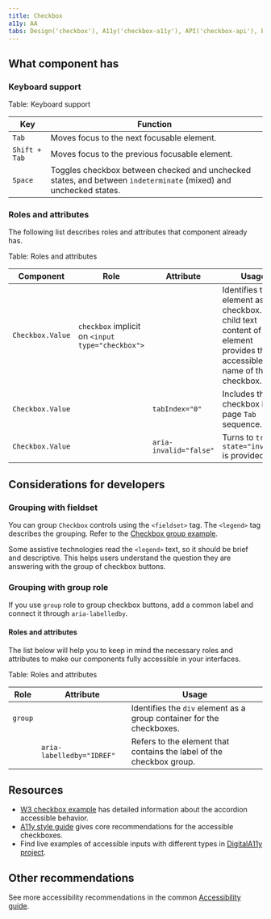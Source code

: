 ```yaml
---
title: Checkbox
a11y: AA
tabs: Design('checkbox'), A11y('checkbox-a11y'), API('checkbox-api'), Example('checkbox-code'), Changelog('checkbox-changelog')
---
```


## What component has

### Keyboard support

Table: Keyboard support

| Key           | Function                                                                                                         |
| ------------- | ---------------------------------------------------------------------------------------------------------------- |
| `Tab`         | Moves focus to the next focusable element.                                                                       |
| `Shift + Tab` | Moves focus to the previous focusable element.                                                                   |
| `Space`       | Toggles checkbox between checked and unchecked states, and between `indeterminate` (mixed) and unchecked states. |

### Roles and attributes

The following list describes roles and attributes that component already has.

Table: Roles and attributes

| Component        | Role                                             | Attribute              | Usage                                                                                                                      |
| ---------------- | ------------------------------------------------ | ---------------------- | -------------------------------------------------------------------------------------------------------------------------- |
| `Checkbox.Value` | `checkbox` implicit on `<input type="checkbox">` |                        | Identifies the element as a checkbox. The child text content of this element provides the accessible name of the checkbox. |
| `Checkbox.Value` |                                                  | `tabIndex="0"`         | Includes the checkbox in the page `Tab` sequence.                                                                          |
| `Checkbox.Value` |                                                  | `aria-invalid="false"` | Turns to `true` if `state="invalid"` is provided.                                                                          |

## Considerations for developers

### Grouping with fieldset

You can group `Checkbox` controls using the `<fieldset>` tag. The `<legend>` tag describes the grouping. Refer to the [Checkbox group example](/components/checkbox/checkbox-code#checkbox-group).

Some assistive technologies read the `<legend>` text, so it should be brief and descriptive. This helps users understand the question they are answering with the group of checkbox buttons.

### Grouping with group role

If you use `group` role to group checkbox buttons, add a common label and connect it through `aria-labelledby`.

#### Roles and attributes

The list below will help you to keep in mind the necessary roles and attributes to make our components fully accessible in your interfaces.

Table: Roles and attributes

| Role    | Attribute                 | Usage                                                                 |
| ------- | ------------------------- | --------------------------------------------------------------------- |
| `group` |                           | Identifies the `div` element as a group container for the checkboxes. |
|         | `aria-labelledby="IDREF"` | Refers to the element that contains the label of the checkbox group.  |

## Resources

- [W3 checkbox example](https://www.w3.org/TR/wai-aria-practices-1.1/examples/checkbox/checkbox-1/checkbox-1.html) has detailed information about the accordion accessible behavior.
- [A11y style guide](https://a11y-style-guide.com/style-guide/section-forms.html#kssref-forms-checkboxes) gives core recommendations for the accessible checkboxes.
- Find live examples of accessible inputs with different types in [DigitalA11y project](https://www.digitala11y.com/demos/accessibility-of-html-input-types-examples/).

## Other recommendations

See more accessibility recommendations in the common [Accessibility guide](/core-principles/a11y/a11y).

